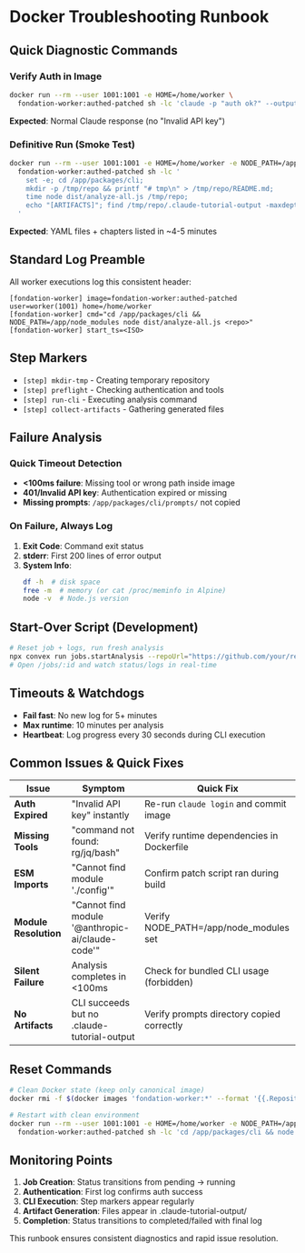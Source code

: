 # Docker Troubleshooting Runbook

## Quick Diagnostic Commands

### Verify Auth in Image
```bash
docker run --rm --user 1001:1001 -e HOME=/home/worker \
  fondation-worker:authed-patched sh -lc 'claude -p "auth ok?" --output-format text | head -3'
```
**Expected**: Normal Claude response (no "Invalid API key")

### Definitive Run (Smoke Test)
```bash
docker run --rm --user 1001:1001 -e HOME=/home/worker -e NODE_PATH=/app/node_modules \
  fondation-worker:authed-patched sh -lc '
    set -e; cd /app/packages/cli;
    mkdir -p /tmp/repo && printf "# tmp\n" > /tmp/repo/README.md;
    time node dist/analyze-all.js /tmp/repo;
    echo "[ARTIFACTS]"; find /tmp/repo/.claude-tutorial-output -maxdepth 2 -type f | sort | sed -n "1,50p"
  '
```
**Expected**: YAML files + chapters listed in ~4-5 minutes

## Standard Log Preamble
All worker executions log this consistent header:
```
[fondation-worker] image=fondation-worker:authed-patched user=worker(1001) home=/home/worker
[fondation-worker] cmd="cd /app/packages/cli && NODE_PATH=/app/node_modules node dist/analyze-all.js <repo>"
[fondation-worker] start_ts=<ISO>
```

## Step Markers
- `[step] mkdir-tmp` - Creating temporary repository
- `[step] preflight` - Checking authentication and tools
- `[step] run-cli` - Executing analysis command
- `[step] collect-artifacts` - Gathering generated files

## Failure Analysis

### Quick Timeout Detection
- **<100ms failure**: Missing tool or wrong path inside image
- **401/Invalid API key**: Authentication expired or missing
- **Missing prompts**: `/app/packages/cli/prompts/` not copied

### On Failure, Always Log
1. **Exit Code**: Command exit status
2. **stderr**: First 200 lines of error output
3. **System Info**: 
   ```bash
   df -h  # disk space
   free -m  # memory (or cat /proc/meminfo in Alpine)
   node -v  # Node.js version
   ```

## Start-Over Script (Development)
```bash
# Reset job + logs, run fresh analysis
npx convex run jobs.startAnalysis --repoUrl="https://github.com/your/repo"
# Open /jobs/:id and watch status/logs in real-time
```

## Timeouts & Watchdogs
- **Fail fast**: No new log for 5+ minutes
- **Max runtime**: 10 minutes per analysis
- **Heartbeat**: Log progress every 30 seconds during CLI execution

## Common Issues & Quick Fixes

| Issue | Symptom | Quick Fix |
|-------|---------|-----------|
| **Auth Expired** | "Invalid API key" instantly | Re-run `claude login` and commit image |
| **Missing Tools** | "command not found: rg/jq/bash" | Verify runtime dependencies in Dockerfile |
| **ESM Imports** | "Cannot find module './config'" | Confirm patch script ran during build |
| **Module Resolution** | "Cannot find module '@anthropic-ai/claude-code'" | Verify NODE_PATH=/app/node_modules set |
| **Silent Failure** | Analysis completes in <100ms | Check for bundled CLI usage (forbidden) |
| **No Artifacts** | CLI succeeds but no .claude-tutorial-output | Verify prompts directory copied correctly |

## Reset Commands
```bash
# Clean Docker state (keep only canonical image)
docker rmi -f $(docker images 'fondation-worker:*' --format '{{.Repository}}:{{.Tag}}' | grep -v 'authed-patched')

# Restart with clean environment
docker run --rm --user 1001:1001 -e HOME=/home/worker -e NODE_PATH=/app/node_modules \
  fondation-worker:authed-patched sh -lc 'cd /app/packages/cli && node dist/analyze-all.js /path/to/test/repo'
```

## Monitoring Points
1. **Job Creation**: Status transitions from pending → running
2. **Authentication**: First log confirms auth success
3. **CLI Execution**: Step markers appear regularly
4. **Artifact Generation**: Files appear in .claude-tutorial-output/
5. **Completion**: Status transitions to completed/failed with final log

This runbook ensures consistent diagnostics and rapid issue resolution.